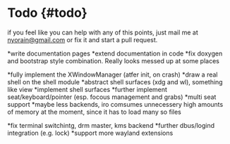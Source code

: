 Todo		{#todo}
=============

if you feel like you can help with any of this points, just mail me at nyorain@gmail.com or fix it and start a pull request. 

*write documentation pages
*extend documentation in code
*fix doxygen and bootstrap style combination. Really looks messed up at some places

*fully implement the XWindowManager (atfer init, on crash)
*draw a real shell on the shell module
*abstract shell surfaces (xdg and wl), something like view
*implement shell surfaces
*further implement seat/keyboard/pointer (esp. focous management and grabs)
*multi seat support
*maybe less backends, iro comsumes unnecessery high amounts of memory at the moment, since it has to load many so files

*fix terminal switchintg, drm master, kms backend
*further dbus/logind integration (e.g. lock)
*support more wayland extensions


